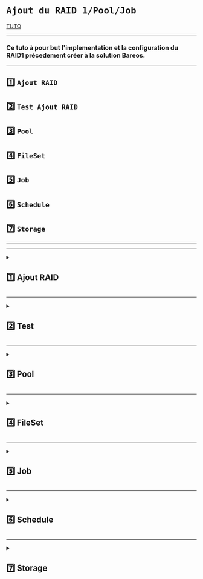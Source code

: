 
# `Ajout du RAID 1/Pool/Job`

[TUTO](https://docs.bareos.org/TasksAndConcepts/VolumeManagement.html)


---

### Ce tuto à pour but l'implementation et la configuration du RAID1 précedement créer à la solution Bareos.


---

## 1️⃣ `Ajout RAID`
## 2️⃣ `Test Ajout RAID`
## 3️⃣ `Pool`
## 4️⃣ `FileSet`
## 5️⃣ `Job`
## 6️⃣ `Schedule`
## 7️⃣ `Storage`




---
---




<details>
<summary>
<h2>
1️⃣ Ajout RAID 
</h2>
</summary>

### copier le contenu du ficher /etc/bareos/bareos-sd.d/device/FileStorage.conf dans le notre (ici RAID1.conf) et éditer comme ce qui suit:
  
![image](https://github.com/user-attachments/assets/0a191544-c124-4f33-b56b-7961e834a4d2)

### Redémmarrer les services 
      systemctl restart bareos-dir bareos-sd


</details>


---



<details>
<summary>
<h2>
2️⃣ Test
</h2>
</summary>

### Tester la configuration     
    bareos-sd -t

### Résultat attendu : Aucun message d'erreur.

  
</details>


---

<details>
<summary>
<h2>
3️⃣ Pool
</h2>
</summary>

[TUTO](https://docs.bareos.org/TasksAndConcepts/AutomatedDiskBackup.html#index-3)

### 📝 Les Pools sont une organisation logique des sauvegardes.

### Création d'un pool persolnalisé, c'est à dire la manière dont on veux faire la sauvegarde :

* ### Full-Storage
* ### Incremental-Storage
* ### Differential-Storage

### Mais aussi la durée pendant laquelle les données sont sauvegardé,, leurs taille ainsi que leurs nombre
### Cela deffini les contour de la sauvegarde.

### Editer le fichier /etc/bareos/bareos-dir.d/pool 
    nano /etc/bareos/bareos-dir.d/pool/RAID1.conf
![image](https://github.com/user-attachments/assets/3e898ae6-d977-4f28-b8f2-4b83980113f0)

### tester la config  
    bareos-dir -t

###  Pas de message d'erreur




  
</details>


---

<details>
<summary>
<h2>
4️⃣ FileSet
</h2>
</summary>

[TUTO](https://docs.bareos.org/Configuration/Director.html#index-298) [TUTOWIN](https://svennd.be/creating-a-windows-fileset-for-bareos/)

### Un FileSet définit les fichiers et répertoires à sauvegarder (ou à exclure) dans une tâche de sauvegarde (Job).
### C’est la liste de fichiers que Bareos va traiter.

### Editer le fichier /etc/bareos/bareos-dir.d/fileset
    nano /etc/bareos/bareos-dir.d/fileset/windowsbackup.conf
![image](https://github.com/user-attachments/assets/7b937ef0-28bc-4d02-92ea-4056a5c63a18)
















</details>


---




<details>
<summary>
<h2>
5️⃣ Job
</h2>
</summary>

[TUTO](https://docs.bareos.org/TasksAndConcepts/CatalogMaintenance.html#index-15) 

### Le Job dans Bareos est une tâche qui définit le type d'opération à réaliser, comme une sauvegarde, une restauration, ou une verification des fichiers. Un Job est associé à un FileSet, un Schedule (planification), un Client, un Pool et un Storage.

### Editer le fichier /etc/bareos/bareos-dir.d/job
    nano /etc/bareos/bareos-dir.d/job/windowsbackup.conf
![image](https://github.com/user-attachments/assets/b11e3e63-e001-46c9-a444-6f5f7a5f0239)





    

</details>


---

<details>
<summary>
<h2>
6️⃣ Schedule 
</h2>
</summary>


[TUTO](https://docs.bareos.org/Configuration/Director.html#schedule-resource)


## Le fichier Schedule est le planing pour gérer la sauvvegarde.
### Editer le fichier : /etc/bareos/bareos-dir.d/schedule (créer son fichier de conf perso)
      nano  /etc/bareos/bareos-dir.d/schedule/first.conf
![image](https://github.com/user-attachments/assets/b3c1d43c-c584-4a59-a0ac-b2f38a158347)

### Redemarrer les services
    systemctl restart bareos-dir
    systemctl restart bareos-fd
    systemctl restart bareos-sd
  
</details>


---


<details>
<summary>
<h2>
7️⃣ Storage
</h2>
</summary>

## ce fichier indique quelle matérielle physique utiliser, précédement configuré dans `/etc/bareos/bareos-sd.d/device`

  [TUTO](https://docs.bareos.org/Configuration/Director.html#storage-resource)
  
### Editer dans le dossier /etc/bareos/bareos-dir.d/storage/
      nano /etc/bareos/bareos-dir.d/storage/test.conf
  
  ![image](https://github.com/user-attachments/assets/e63935b0-1fed-48e5-a61b-0f705bfd25bd)


### Redemarrer les services
    systemctl restart bareos-dir
    systemctl restart bareos-fd
    systemctl restart bareos-sd

### TEST FINAL

    bareos-dir -t

### Resultat attendu : aucune sortie.

</details>


